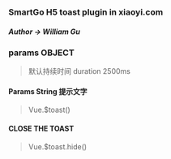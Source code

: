 ### SmartGo H5 toast plugin in xiaoyi.com
##### Author -> William Gu

### params OBJECT
 > 默认持续时间 duration 2500ms

#### Params String 提示文字
 >Vue.$toast()

#### CLOSE THE TOAST
 >Vue.$toast.hide()

